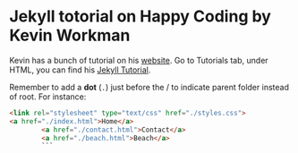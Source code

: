# Jekyll totorial on Happy Coding by Kevin Workman

Kevin has a bunch of tutorial on his [website](https://happycoding.io/). Go to Tutorials tab, under HTML, you can find his [Jekyll Tutorial](https://happycoding.io/tutorials/html/jekyll).

Remember to add a **dot** (`.`) just before the / to indicate parent folder instead of root. For instance:

```html
<link rel="stylesheet" type="text/css" href="./styles.css">
<a href="./index.html">Home</a>
        <a href="./contact.html">Contact</a>
        <a href="./beach.html">Beach</a>
        ```